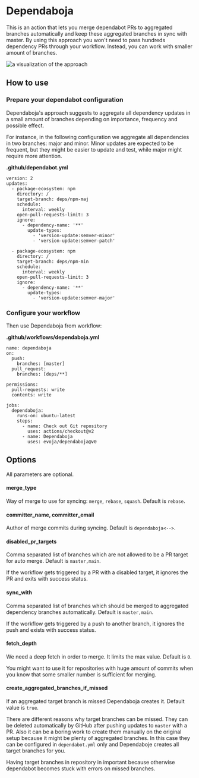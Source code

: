 # Dependaboja

This is an action that lets you merge dependabot PRs to aggregated branches
automatically and keep these aggregated branches in sync with master.
By using this approach you won't need to pass hundreds dependency PRs through
your workflow. Instead, you can work with smaller amount of branches.

![a visualization of the approach](./diagram.png)

## How to use

### Prepare your dependabot configuration

Dependaboja's approach suggests to aggregate all dependency updates
in a small amount of branches depending on importance, frequency and possible effect.

For instance, in the following configuration we aggregate all dependencies in
two branches: major and minor. Minor updates are expected to be frequent, but
they might be easier to update and test, while major might require more attention.

**.github/dependabot.yml**
```
version: 2
updates:
  - package-ecosystem: npm
    directory: /
    target-branch: deps/npm-maj
    schedule:
      interval: weekly
    open-pull-requests-limit: 3
    ignore:
      - dependency-name: '**'
        update-types:
          - 'version-update:semver-minor'
          - 'version-update:semver-patch'

  - package-ecosystem: npm
    directory: /
    target-branch: deps/npm-min
    schedule:
      interval: weekly
    open-pull-requests-limit: 3
    ignore:
      - dependency-name: '**'
        update-types:
          - 'version-update:semver-major'
```

### Configure your workflow

Then use Dependaboja from workflow:

**.github/workflows/dependaboja.yml**
```
name: dependaboja
on:
  push:
    branches: [master]
  pull_request:
    branches: [deps/**]

permissions:
  pull-requests: write
  contents: write

jobs:
  dependaboja:
    runs-on: ubuntu-latest
    steps:
      - name: Check out Git repository
        uses: actions/checkout@v2
      - name: Dependaboja
        uses: evoja/dependaboja@v0
```

## Options
All parameters are optional.

#### merge_type

Way of merge to use for syncing: `merge`, `rebase`, `squash`. Default is `rebase`.

#### committer_name, committer_email

Author of merge commits during syncing. Default is `dependaboja<-->`.

#### disabled_pr_targets

Comma separated list of branches which are not allowed to be a PR target for auto merge. Default is `master,main`.

If the workflow gets triggered by a PR with a disabled target, it ignores the PR and exits with success status.

#### sync_with
Comma separated list of branches which should be merged to aggregated dependency branches automatically. Default is `master,main`.

If the workflow gets triggered by a push to another branch, it ignores the push
and exists with success status.

#### fetch_depth

We need a deep fetch in order to merge. It limits the max value. Default is `0`.

You might want to use it for repositories with huge amount of commits when you know
that some smaller number is sufficient for merging.

#### create_aggregated_branches_if_missed

If an aggregated target branch is missed Dependaboja creates it.
Default value is `true`.

There are different reasons why target branches can be missed.
They can be deleted automatically by GitHub after pushing updates
to `master` with a PR. Also it can be a boring work to create them
manually on the original setup because it might be plenty
of aggregated branches. In this case they can be configured
in `dependabot.yml` only and Dependaboje creates all target branches
for you.

Having target branches in repository in important because otherwise
dependabot becomes stuck with errors on missed branches.
